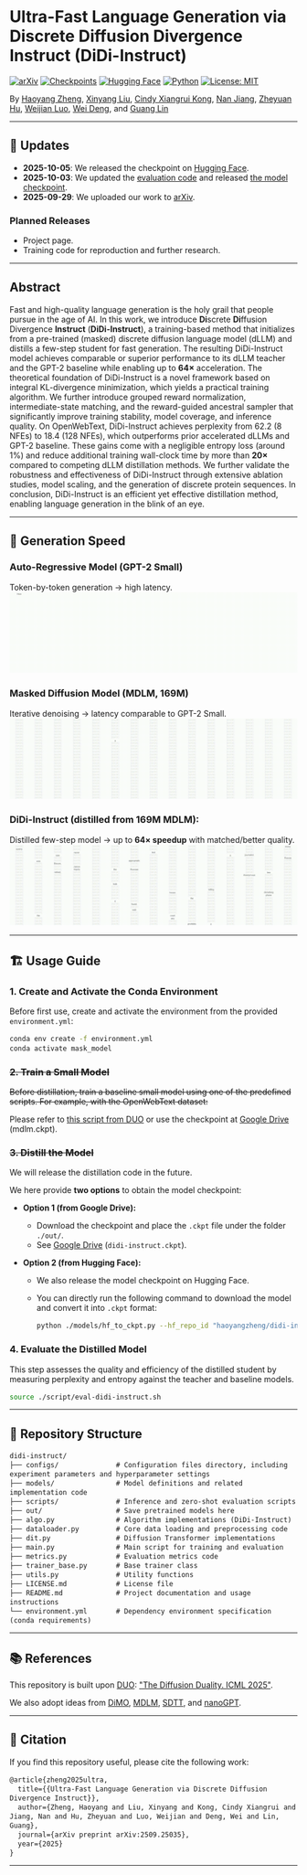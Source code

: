 # Ultra-Fast Language Generation via <br>Discrete Diffusion Divergence Instruct (DiDi-Instruct)

[![arXiv](https://img.shields.io/badge/arXiv-2509.25035-b31b1b?logo=arxiv&logoColor=white)](https://arxiv.org/abs/2509.25035)
[![Checkpoints](https://img.shields.io/badge/Model%20Checkpoints-Drive-blue?logo=google-drive&logoColor=white)](https://drive.google.com/drive/folders/1bQlwZoaowkGy3FXnrtb4YEleKIDHrQNE?usp=sharing)
[![Hugging Face](https://img.shields.io/badge/HuggingFace-didi--instruct-orange?logo=huggingface&logoColor=white)](https://huggingface.co/haoyangzheng/didi-instruct-small)
[![Python](https://img.shields.io/badge/Python-3.12.11-yellow)](https://github.com/haoyangzheng-ai/didi-instruct/blob/main/environment.yml)
[![License: MIT](https://img.shields.io/badge/License-MIT-green.svg)](./LICENSE.md)

By [Haoyang Zheng](https://scholar.google.com/citations?hl=en&user=cq_f7MUAAAAJ&view_op=list_works&sortby=pubdate), [Xinyang Liu](https://xinyangatk.github.io/), [Cindy Xiangrui Kong](https://xiangruikong.com/), [Nan Jiang](https://jiangnanhugo.github.io/), [Zheyuan Hu](https://scholar.google.com/citations?user=On2YFigAAAAJ&hl=zh-CN),
[Weijian Luo](https://pkulwj1994.github.io/), [Wei Deng](https://www.weideng.org/), and [Guang Lin](https://www.math.purdue.edu/~lin491/)

---

## 🔄 Updates

* **2025-10-05**: We released the checkpoint on [Hugging Face](https://huggingface.co/haoyangzheng/didi-instruct-small).
* **2025-10-03**: We updated the [evaluation code](https://github.com/haoyangzheng-ai/didi-instruct/blob/main/scripts/eval-didi-instruct.sh) and released [the model checkpoint](https://drive.google.com/drive/folders/1bQlwZoaowkGy3FXnrtb4YEleKIDHrQNE?usp=sharing).
* **2025-09-29**: We uploaded our work to [arXiv](https://arxiv.org/abs/2509.25035).

### Planned Releases

* Project page.
* Training code for reproduction and further research.

---

## Abstract

Fast and high-quality language generation is the holy grail that people pursue in the age of AI. In this work, we introduce **Di**screte **Di**ffusion Divergence **Instruct** (**DiDi-Instruct**), a training-based method that initializes from a pre-trained (masked) discrete diffusion language model (dLLM) and distills a few-step student for fast generation. The resulting DiDi-Instruct model achieves comparable or superior performance to its dLLM teacher and the GPT-2 baseline while enabling up to **64×** acceleration. The theoretical foundation of DiDi-Instruct is a novel framework based on integral KL-divergence minimization, which yields a practical training algorithm. We further introduce grouped reward normalization, intermediate-state matching, and the reward-guided ancestral sampler that significantly improve training stability, model coverage, and inference quality. On OpenWebText, DiDi-Instruct achieves perplexity from 62.2 (8 NFEs) to 18.4 (128 NFEs), which outperforms prior accelerated dLLMs and GPT-2 baseline. These gains come with a negligible entropy loss (around 1\%) and reduce additional training wall-clock time by more than **20×** compared to competing dLLM distillation methods. We further validate the robustness and effectiveness of DiDi-Instruct through extensive ablation studies, model scaling, and the generation of discrete protein sequences. In conclusion, DiDi-Instruct is an efficient yet effective distillation method, enabling language generation in the blink of an eye.

---

## 🚀 Generation Speed

### Auto-Regressive Model (GPT-2 Small)
Token-by-token generation → high latency.
![ARM](https://github.com/haoyangzheng-ai/didi-instruct/blob/main/demos/arm.gif)

### Masked Diffusion Model (MDLM, 169M)
Iterative denoising → latency comparable to GPT-2 Small.
![MDLM](https://github.com/haoyangzheng-ai/didi-instruct/blob/main/demos/mdlm.gif)

### DiDi-Instruct (distilled from 169M MDLM):
Distilled few-step model → up to **64× speedup** with matched/better quality.
![DiDi-Instruct](https://github.com/haoyangzheng-ai/didi-instruct/blob/main/demos/didi-instruct.gif)

---

## 🏗️ Usage Guide

### 1. Create and Activate the Conda Environment

Before first use, create and activate the environment from the provided `environment.yml`:

```bash
conda env create -f environment.yml
conda activate mask_model
```

### ~~2. Train a Small Model~~

~~Before distillation, train a baseline small model using one of the predefined scripts. For example, with the OpenWebText dataset:~~

Please refer to [this script from DUO](https://github.com/s-sahoo/duo/blob/main/scripts/train_owt_mdlm.sh) or use the checkpoint at [Google Drive](https://drive.google.com/drive/folders/16LuuptK7Xfk-vzhQYZBZ0SA-B-BFluau) (mdlm.ckpt).

### ~~3. Distill the Model~~

We will release the distillation code in the future. 

We here provide **two options** to obtain the model checkpoint:

- **Option 1 (from Google Drive):**  
  - Download the checkpoint and place the `.ckpt` file under the folder `./out/`.  
  - See [Google Drive](https://drive.google.com/drive/folders/1bQlwZoaowkGy3FXnrtb4YEleKIDHrQNE?usp=sharing) (`didi-instruct.ckpt`).  

- **Option 2 (from Hugging Face):**  
  - We also release the model checkpoint on Hugging Face.  
  - You can directly run the following command to download the model and convert it into `.ckpt` format:  

    ```bash
    python ./models/hf_to_ckpt.py --hf_repo_id "haoyangzheng/didi-instruct-small" --output_dir "/your_code_path/didi-instruct/out/didi-instruct.ckpt"
    ```

### 4. Evaluate the Distilled Model

This step assesses the quality and efficiency of the distilled student by measuring perplexity and entropy against the teacher and baseline models.

```bash
source ./script/eval-didi-instruct.sh
```

---
## 📁 Repository Structure

```
didi-instruct/
├── configs/              # Configuration files directory, including experiment parameters and hyperparameter settings
├── models/               # Model definitions and related implementation code
├── scripts/              # Inference and zero-shot evaluation scripts
├── out/                  # Save pretrained models here
├── algo.py               # Algorithm implementations (DiDi-Instruct)
├── dataloader.py         # Core data loading and preprocessing code
├── dit.py                # Diffusion Transformer implementations
├── main.py               # Main script for training and evaluation
├── metrics.py            # Evaluation metrics code
├── trainer_base.py       # Base trainer class
├── utils.py              # Utility functions
├── LICENSE.md            # License file
├── README.md             # Project documentation and usage instructions
└── environment.yml       # Dependency environment specification (conda requirements)
```
---

## 📚 References

This repository is built upon [DUO](https://github.com/s-sahoo/duo): ["The Diffusion Duality. ICML 2025"](https://arxiv.org/abs/2506.10892).

We also adopt ideas from [DiMO](https://github.com/yuanzhi-zhu/DiMO), [MDLM](https://github.com/kuleshov-group/mdlm), [SDTT](https://github.com/jdeschena/sdtt), and [nanoGPT](https://github.com/karpathy/nanoGPT).

---

## 📖 Citation

If you find this repository useful, please cite the following work:

```
@article{zheng2025ultra,
  title={{Ultra-Fast Language Generation via Discrete Diffusion Divergence Instruct}},
  author={Zheng, Haoyang and Liu, Xinyang and Kong, Cindy Xiangrui and Jiang, Nan and Hu, Zheyuan and Luo, Weijian and Deng, Wei and Lin, Guang},
  journal={arXiv preprint arXiv:2509.25035},
  year={2025}
}
```

---
